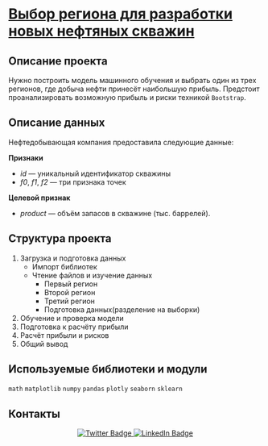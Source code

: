 # [Выбор региона для разработки новых нефтяных скважин](https://nbviewer.jupyter.org/github/agnesepoikane/Practicum-by-Yandex-Data-Scientist/blob/main/03_ML_for_business/03_project.ipynb)

## Описание проекта

Нужно построить модель машинного обучения и выбрать один из трех регионов, где добыча нефти принесёт наибольшую прибыль. Предстоит проанализировать возможную прибыль и риски техникой `Bootstrap`. 

## Описание данных

Нефтедобывающая компания предоставила следующие данные: 

**Признаки**
- *id* — уникальный идентификатор скважины
- *f0*, *f1*, *f2* — три признака точек

**Целевой признак**
- *product* — объём запасов в скважине (тыс. баррелей).

## Структура проекта

1. Загрузка и подготовка данных
	- Импорт библиотек
	- Чтение файлов и изучение  данных
		- Первый регион
		- Второй регион
		- Третий регион
  		- Подготовка данных(разделение на выборки) 
2. Обучение и проверка модели
3. Подготовка к расчёту прибыли
4. Расчёт прибыли и рисков
5. Общий вывод

## Используемые библиотеки и модули
`math` `matplotlib` `numpy` `pandas` `plotly` `seaborn` `sklearn`

## Контакты

<div id="badges" align="center">
  <a href="https://t.me/Dazzle_dazzle_dazzle">
    <img src="https://img.shields.io/badge/Telegram-deepskyblue?style=for-the-badge&logo=telegram&logoColor=white" alt="Twitter Badge"/>
  </a>
  <a href="https://www.linkedin.com/in/konstantin-sinkevich-39b982265/">
    <img src="https://img.shields.io/badge/LinkedIn-blue?style=for-the-badge&logo=linkedin&logoColor=white" alt="LinkedIn Badge"/>
  </a>
</div>
